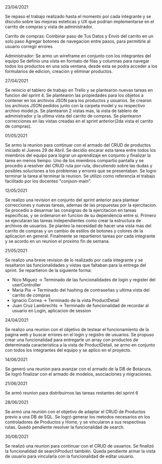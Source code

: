 23/04/2021

Se repaso el trabajo realizado hasta el momento por cada integrante y se discutio
sobre las mejoras esteticas y UX que podrian implementarse en el carrito de compras
y vista de administrador.

Carrito de compras:
Combinar paso de Tus Datos y Envio del carrito en un solo paso
Agregar botones de navegacion entre pasos, para permitirle al usuario corregir errores


Administrador:
Se armo un wireframe en conjunto con los integrantes del equipo
Se definio una vista en formato de filas y columnas para navegar todos los productos
en una sola ventana, desde esta se podra acceder a los formularios de edicion, creacion y eliminar productos.


27/04/2021

Se reinicio el tablero de trabajo en Trello y se plantearon nuevas tareas en funcion del sprint 4. Se plantearon las propiedades para los objetos
a contener en los archivos JSON para los productos y usuarios. Se crearon los archivos JSON pedidos junto con la carpeta model y su respectivo archivo model.js. 
Se plantearon 2 vistas mas, la vista de tablero de administrador y la ultima vista del carrito de compras. Se plantearon correcciones en las vistas creadas en el sprint anterior(2da vista el carrito de compras).


01/05/2021

Se armo la reunion para continuar con el armado del CRUD de productos iniciado el Jueves 29 de Abril. Se decidio encarar esta tarea entre todos los miembros del equipo para lograr un aprendizaje en conjunto y finalizar la tarea en menos tiempo. Uno de los miembros compartio pantalla y se procedio a resolver del CRUD ruta por ruta, discutiendo sobre las dudas y posibles soluciones a los problemas y errores que se presentaban. Se logro terminar la tarea al terminar la reunion. Se utilizo como referencia el trabajo facilitado por los docentes "conjson-main".

12/05/2021

Se realizo una revision en conjunto del sprint anterior para plantear correcciones y nuevas tareas, ademas de las propuestas por la ejercitacion. Se procedio a desarmar las consignas de la ejercitacion en tareas especificas, y se ordenaron en funcion de su dependencia entre si. Primero se ejecutaran las tareas independientes como crear la estructura de archivos de usuarios. Se planteo la necesidad de hacer una vista mas del carrito de compras y un cambio de estilos de botones y colores de la aplicacion en general. Finalmente se repartieron tareas por cada integrante y se acordo en un reunion el proximo fin de semana.

21/05/2021

Se realizo una breve revision de lo realizado por cada integrante y se resaltaron las funcionalidades y vistas que faltaban para la entrega del sprint. Se repartieron de la siguiente forma: 
- Nico Miguez -> Terminado de las funcionalidades de login y register del userController
- Maria Pia -> Terminado del hashing de contraseñas y ultima vista del carrito de compras
- Ignacio Correa -> Terminado de la vista ProductDetail
- Juan Cruz Lambrechts -> Terminado de funcionalidad de recordar al usuario en Login, aplicacion de session

24/04/2021

Se realizo una reunion con el objetivo de testear el funcionamiento de la pagina web y buscar errores en el login y registro de usuarios. Se propuso crear una funcionalidad para entregarle un array con productos de determinada caracteristica a la vista de ProductDetail, se armo en conjunto con todos los integrantes del equipo y se aplico en el proyecto.

14/06/2021

Se generó una reunion para avanzar con el armado de la DB de Botacura. Se logró finalizar con el armado de modelos, asociaciones y migraciones.

21/06/2021

Se armó reunion para distribuirnos las tareas restantes del sprint 6

28/06/2021

Se armó una reunión con el objetivo de adaptar el CRUD de Productos previo a una DB de SQL. Se logró generar los metodos necesarios en los controladores de Productos y Home, y se vincularon a sus respectivas rutas. Quedó pendiente resolver la funcionalidad de search.

30/06/2021

Se realizó una reunion para continuar con el CRUD de usuarios. Se finalizó la funcionalidad de searchProduct también. Queda pendiente armar la vista de usuario para vincularla con la funcionalidad de editar usuario.